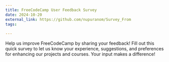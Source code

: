 ```yaml
---
title: FreeCodeCamp User Feedback Survey
date: 2024-10-20
external_link: https://github.com/nupuranom/Survey_From
tags:
 
---
```


Help us improve FreeCodeCamp by sharing your feedback! Fill out this quick survey to let us know your experience, suggestions, and preferences for enhancing our projects and courses. Your input makes a difference!

<!--more-->
